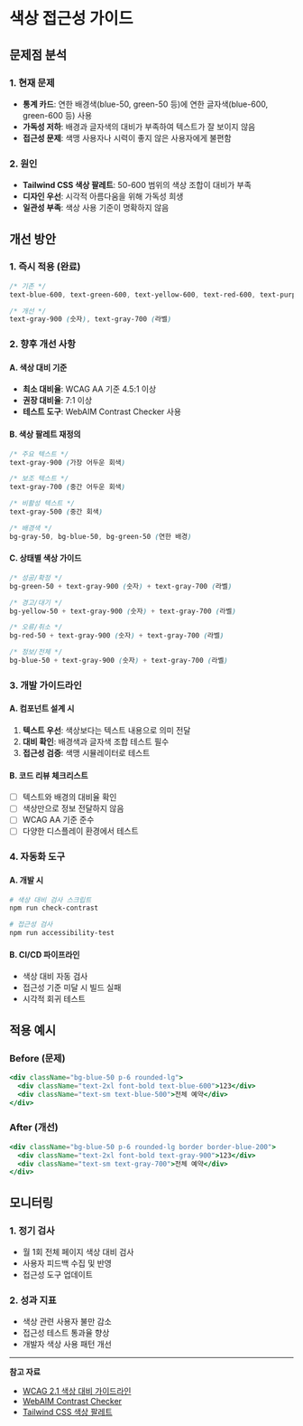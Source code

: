 # 색상 접근성 가이드

## 문제점 분석

### 1. 현재 문제
- **통계 카드**: 연한 배경색(blue-50, green-50 등)에 연한 글자색(blue-600, green-600 등) 사용
- **가독성 저하**: 배경과 글자색의 대비가 부족하여 텍스트가 잘 보이지 않음
- **접근성 문제**: 색맹 사용자나 시력이 좋지 않은 사용자에게 불편함

### 2. 원인
- **Tailwind CSS 색상 팔레트**: 50-600 범위의 색상 조합이 대비가 부족
- **디자인 우선**: 시각적 아름다움을 위해 가독성 희생
- **일관성 부족**: 색상 사용 기준이 명확하지 않음

## 개선 방안

### 1. 즉시 적용 (완료)
```css
/* 기존 */
text-blue-600, text-green-600, text-yellow-600, text-red-600, text-purple-600

/* 개선 */
text-gray-900 (숫자), text-gray-700 (라벨)
```

### 2. 향후 개선 사항

#### A. 색상 대비 기준
- **최소 대비율**: WCAG AA 기준 4.5:1 이상
- **권장 대비율**: 7:1 이상
- **테스트 도구**: WebAIM Contrast Checker 사용

#### B. 색상 팔레트 재정의
```css
/* 주요 텍스트 */
text-gray-900 (가장 어두운 회색)

/* 보조 텍스트 */
text-gray-700 (중간 어두운 회색)

/* 비활성 텍스트 */
text-gray-500 (중간 회색)

/* 배경색 */
bg-gray-50, bg-blue-50, bg-green-50 (연한 배경)
```

#### C. 상태별 색상 가이드
```css
/* 성공/확정 */
bg-green-50 + text-gray-900 (숫자) + text-gray-700 (라벨)

/* 경고/대기 */
bg-yellow-50 + text-gray-900 (숫자) + text-gray-700 (라벨)

/* 오류/취소 */
bg-red-50 + text-gray-900 (숫자) + text-gray-700 (라벨)

/* 정보/전체 */
bg-blue-50 + text-gray-900 (숫자) + text-gray-700 (라벨)
```

### 3. 개발 가이드라인

#### A. 컴포넌트 설계 시
1. **텍스트 우선**: 색상보다는 텍스트 내용으로 의미 전달
2. **대비 확인**: 배경색과 글자색 조합 테스트 필수
3. **접근성 검증**: 색맹 시뮬레이터로 테스트

#### B. 코드 리뷰 체크리스트
- [ ] 텍스트와 배경의 대비율 확인
- [ ] 색상만으로 정보 전달하지 않음
- [ ] WCAG AA 기준 준수
- [ ] 다양한 디스플레이 환경에서 테스트

### 4. 자동화 도구

#### A. 개발 시
```bash
# 색상 대비 검사 스크립트
npm run check-contrast

# 접근성 검사
npm run accessibility-test
```

#### B. CI/CD 파이프라인
- 색상 대비 자동 검사
- 접근성 기준 미달 시 빌드 실패
- 시각적 회귀 테스트

## 적용 예시

### Before (문제)
```jsx
<div className="bg-blue-50 p-6 rounded-lg">
  <div className="text-2xl font-bold text-blue-600">123</div>
  <div className="text-sm text-blue-500">전체 예약</div>
</div>
```

### After (개선)
```jsx
<div className="bg-blue-50 p-6 rounded-lg border border-blue-200">
  <div className="text-2xl font-bold text-gray-900">123</div>
  <div className="text-sm text-gray-700">전체 예약</div>
</div>
```

## 모니터링

### 1. 정기 검사
- 월 1회 전체 페이지 색상 대비 검사
- 사용자 피드백 수집 및 반영
- 접근성 도구 업데이트

### 2. 성과 지표
- 색상 관련 사용자 불만 감소
- 접근성 테스트 통과율 향상
- 개발자 색상 사용 패턴 개선

---

**참고 자료**
- [WCAG 2.1 색상 대비 가이드라인](https://www.w3.org/WAI/WCAG21/quickref/#contrast-minimum)
- [WebAIM Contrast Checker](https://webaim.org/resources/contrastchecker/)
- [Tailwind CSS 색상 팔레트](https://tailwindcss.com/docs/customizing-colors) 